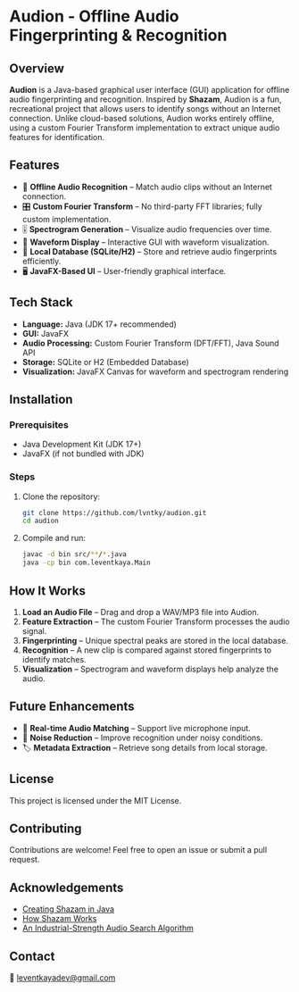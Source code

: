 # Audion - Offline Audio Fingerprinting & Recognition

## Overview
**Audion** is a Java-based graphical user interface (GUI) application for offline audio fingerprinting and recognition. Inspired by **Shazam**, Audion is a fun, recreational project that allows users to identify songs without an Internet connection. Unlike cloud-based solutions, Audion works entirely offline, using a custom Fourier Transform implementation to extract unique audio features for identification.

## Features
- 🎵 **Offline Audio Recognition** – Match audio clips without an Internet connection.
- 🎛 **Custom Fourier Transform** – No third-party FFT libraries; fully custom implementation.
- 🎚 **Spectrogram Generation** – Visualize audio frequencies over time.
- 🎤 **Waveform Display** – Interactive GUI with waveform visualization.
- 📂 **Local Database (SQLite/H2)** – Store and retrieve audio fingerprints efficiently.
- 🖥 **JavaFX-Based UI** – User-friendly graphical interface.

## Tech Stack
- **Language:** Java (JDK 17+ recommended)
- **GUI:** JavaFX
- **Audio Processing:** Custom Fourier Transform (DFT/FFT), Java Sound API
- **Storage:** SQLite or H2 (Embedded Database)
- **Visualization:** JavaFX Canvas for waveform and spectrogram rendering

## Installation
### Prerequisites
- Java Development Kit (JDK 17+)
- JavaFX (if not bundled with JDK)

### Steps
1. Clone the repository:
   ```sh
   git clone https://github.com/lvntky/audion.git
   cd audion
   ```
2. Compile and run:
   ```sh
   javac -d bin src/**/*.java
   java -cp bin com.leventkaya.Main
   ```

## How It Works
1. **Load an Audio File** – Drag and drop a WAV/MP3 file into Audion.
2. **Feature Extraction** – The custom Fourier Transform processes the audio signal.
3. **Fingerprinting** – Unique spectral peaks are stored in the local database.
4. **Recognition** – A new clip is compared against stored fingerprints to identify matches.
5. **Visualization** – Spectrogram and waveform displays help analyze the audio.

## Future Enhancements
- 🎯 **Real-time Audio Matching** – Support live microphone input.
- 🔄 **Noise Reduction** – Improve recognition under noisy conditions.
- 🏷 **Metadata Extraction** – Retrieve song details from local storage.

## License
This project is licensed under the MIT License.

## Contributing
Contributions are welcome! Feel free to open an issue or submit a pull request.

## Acknowledgements
- [Creating Shazam in Java](https://www.royvanrijn.com/blog/2010/06/creating-shazam-in-java/)
- [How Shazam Works](http://web.archive.org/web/20100813022319/http://laplacian.wordpress.com/2009/01/10/how-shazam-works/)
- [An Industrial-Strength Audio Search Algorithm](https://web.archive.org/web/20100622213403/http://www.ee.columbia.edu/~dpwe/papers/Wang03-shazam.pdf)
## Contact
📧 leventkayadev@gmail.com

